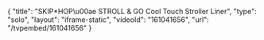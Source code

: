 {
    "title": "SKIP*HOP\u00ae STROLL & GO Cool Touch Stroller Liner",
    "type": "solo",
    "layout": "iframe-static",
    "videoId": "161041656",
    "url": "\/tvpembed\/161041656"
}